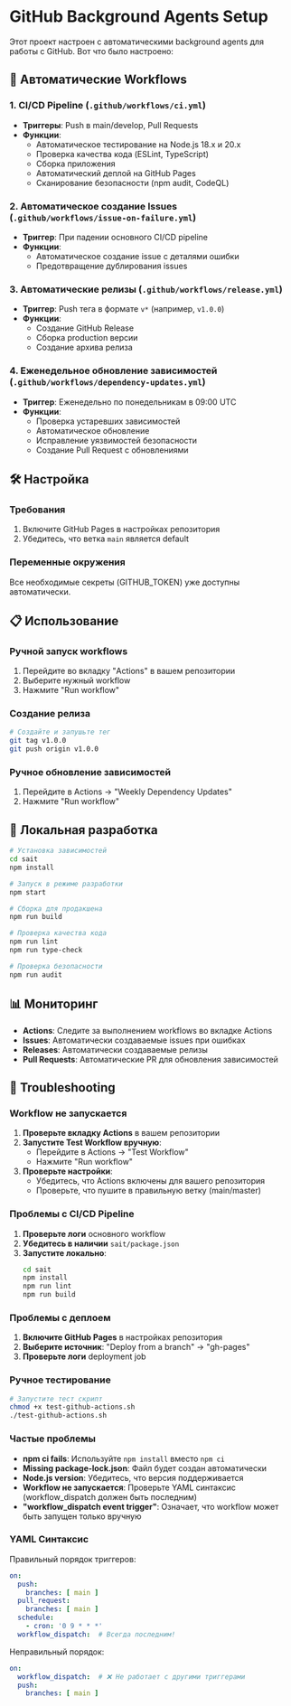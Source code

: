 # GitHub Background Agents Setup

Этот проект настроен с автоматическими background agents для работы с GitHub. Вот что было настроено:

## 🚀 Автоматические Workflows

### 1. CI/CD Pipeline (`.github/workflows/ci.yml`)
- **Триггеры**: Push в main/develop, Pull Requests
- **Функции**:
  - Автоматическое тестирование на Node.js 18.x и 20.x
  - Проверка качества кода (ESLint, TypeScript)
  - Сборка приложения
  - Автоматический деплой на GitHub Pages
  - Сканирование безопасности (npm audit, CodeQL)

### 2. Автоматическое создание Issues (`.github/workflows/issue-on-failure.yml`)
- **Триггер**: При падении основного CI/CD pipeline
- **Функции**:
  - Автоматическое создание issue с деталями ошибки
  - Предотвращение дублирования issues

### 3. Автоматические релизы (`.github/workflows/release.yml`)
- **Триггер**: Push тега в формате `v*` (например, `v1.0.0`)
- **Функции**:
  - Создание GitHub Release
  - Сборка production версии
  - Создание архива релиза

### 4. Еженедельное обновление зависимостей (`.github/workflows/dependency-updates.yml`)
- **Триггер**: Еженедельно по понедельникам в 09:00 UTC
- **Функции**:
  - Проверка устаревших зависимостей
  - Автоматическое обновление
  - Исправление уязвимостей безопасности
  - Создание Pull Request с обновлениями

## 🛠 Настройка

### Требования
1. Включите GitHub Pages в настройках репозитория
2. Убедитесь, что ветка `main` является default

### Переменные окружения
Все необходимые секреты (GITHUB_TOKEN) уже доступны автоматически.

## 📋 Использование

### Ручной запуск workflows
1. Перейдите во вкладку "Actions" в вашем репозитории
2. Выберите нужный workflow
3. Нажмите "Run workflow"

### Создание релиза
```bash
# Создайте и запушьте тег
git tag v1.0.0
git push origin v1.0.0
```

### Ручное обновление зависимостей
1. Перейдите в Actions → "Weekly Dependency Updates"
2. Нажмите "Run workflow"

## 🔧 Локальная разработка

```bash
# Установка зависимостей
cd sait
npm install

# Запуск в режиме разработки
npm start

# Сборка для продакшена
npm run build

# Проверка качества кода
npm run lint
npm run type-check

# Проверка безопасности
npm run audit
```

## 📊 Мониторинг

- **Actions**: Следите за выполнением workflows во вкладке Actions
- **Issues**: Автоматически создаваемые issues при ошибках
- **Releases**: Автоматически создаваемые релизы
- **Pull Requests**: Автоматические PR для обновления зависимостей

## 🚨 Troubleshooting

### Workflow не запускается
1. **Проверьте вкладку Actions** в вашем репозитории
2. **Запустите Test Workflow вручную**:
   - Перейдите в Actions → "Test Workflow"
   - Нажмите "Run workflow"
3. **Проверьте настройки**:
   - Убедитесь, что Actions включены для вашего репозитория
   - Проверьте, что пушите в правильную ветку (main/master)

### Проблемы с CI/CD Pipeline
1. **Проверьте логи** основного workflow
2. **Убедитесь в наличии** `sait/package.json`
3. **Запустите локально**:
   ```bash
   cd sait
   npm install
   npm run lint
   npm run build
   ```

### Проблемы с деплоем
1. **Включите GitHub Pages** в настройках репозитория
2. **Выберите источник**: "Deploy from a branch" → "gh-pages"
3. **Проверьте логи** deployment job

### Ручное тестирование
```bash
# Запустите тест скрипт
chmod +x test-github-actions.sh
./test-github-actions.sh
```

### Частые проблемы
- **npm ci fails**: Используйте `npm install` вместо `npm ci`
- **Missing package-lock.json**: Файл будет создан автоматически
- **Node.js version**: Убедитесь, что версия поддерживается
- **Workflow не запускается**: Проверьте YAML синтаксис (workflow_dispatch должен быть последним)
- **"workflow_dispatch event trigger"**: Означает, что workflow может быть запущен только вручную

### YAML Синтаксис
Правильный порядок триггеров:
```yaml
on:
  push:
    branches: [ main ]
  pull_request:
    branches: [ main ]
  schedule:
    - cron: '0 9 * * *'
  workflow_dispatch:  # Всегда последним!
```

Неправильный порядок:
```yaml
on:
  workflow_dispatch:  # ❌ Не работает с другими триггерами
  push:
    branches: [ main ]
```



